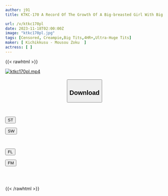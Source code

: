 ```yaml
---
author: j91
title: KTKC-170 A Record Of The Growth Of A Big-breasted Girl With Big Breasts From A Schoolgirl To A College Student. 5SEX Recording. 4 Hours.

url: /v/ktkc170pl
date: 2023-11-18T02:00:00Z
image: "ktkc170pl.jpg"
tags: [Censored, Creampie,Big Tits,4HR+,Ultra-Huge Tits]
maker: [ Kichikkusu - Mousou Zoku  ]
actress: [ ]
---
```



{{< rawhtml >}}

<div class="video" data-videoid="okb0bbbDzvUbv0">
    <a href="javascript:;">
        <img src="/v/ktkc170pl/ktkc170pl.jpg" width="WIDTH" height="HEIGHT" alt="ktkc170pl.mp4" loading="lazy">
    </a>
</div>

<script type="text/javascript" src="https://j91.asia/asset/on-demand-st.js"></script>

<br>
  <link rel="stylesheet" href="https://j91.asia/asset/bs5.css">
  
  <center>
  <button class="btn btn-primary" type="button" data-bs-toggle="collapse" data-bs-target=".multi-collapse" aria-expanded="false" aria-controls="multiCollapseExample1 multiCollapseExample2"><h2>Download</h2></button></center>
</p>
<div class="row">
  <div class="col">
    <div class="collapse multi-collapse" id="multiCollapseExample1">
      <div class="card card-body">
	      	      <br>
<div class="buttons">  
<p><a href="https://streamtape.to/v/okb0bbbDzvUbv0" target="_blank"><button class="btn-hover color-3"><i class="fa fa-download"></i> ST</button></a></p>
<p><a href="https://sfastwish.com/hxg9mpio43og" target="_blank"><button class="btn-hover color-2"><i class="fa fa-download"></i> SW</button></a></p></div>
    </div>
  </div>
</div>
  <div class="col">
    <div class="collapse multi-collapse" id="multiCollapseExample2">
      <div class="card card-body">
	      <br>
<div class="buttons">
<p><a href="javascript:;" target="_blank"><button class="btn-hover color-9"><i class="fa fa-download"></i> FL</button></a></p>
<p><a href="javascript:;" target="_blank"><button class="btn-hover color-8"><i class="fa fa-download"></i> FM</button></a></p></div>
<br><br>
      </div>
    </div>
  </div>
</div>

{{< /rawhtml >}}
